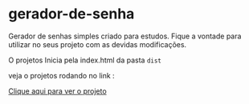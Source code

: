 # gerador-de-senha

Gerador de senhas simples criado para estudos.
Fique a vontade para utilizar no seus projeto com as devidas modificações.

O projetos Inicia pela index.html da pasta `dist`

veja o projetos rodando no link :

[Clique aqui para ver o projeto](https://geradordesenha.codees.com.br "Veja Aqui o projeto funcionando")
